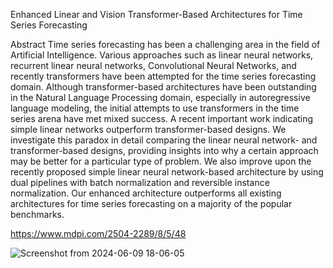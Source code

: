 Enhanced Linear and Vision Transformer-Based Architectures for Time Series Forecasting

Abstract
Time series forecasting has been a challenging area in the field of Artificial Intelligence. Various approaches such as linear neural networks, recurrent linear neural networks, Convolutional Neural Networks, and recently transformers have been attempted for the time series forecasting domain. Although transformer-based architectures have been outstanding in the Natural Language Processing domain, especially in autoregressive language modeling, the initial attempts to use transformers in the time series arena have met mixed success. A recent important work indicating simple linear networks outperform transformer-based designs. We investigate this paradox in detail comparing the linear neural network- and transformer-based designs, providing insights into why a certain approach may be better for a particular type of problem. We also improve upon the recently proposed simple linear neural network-based architecture by using dual pipelines with batch normalization and reversible instance normalization. Our enhanced architecture outperforms all existing architectures for time series forecasting on a majority of the popular benchmarks.

https://www.mdpi.com/2504-2289/8/5/48


![Screenshot from 2024-06-09 18-06-05](https://github.com/muslehal/Enhanced-Linear-Model-ELM-/assets/111980129/fb11f357-1360-4424-8792-08e529a8acba)
